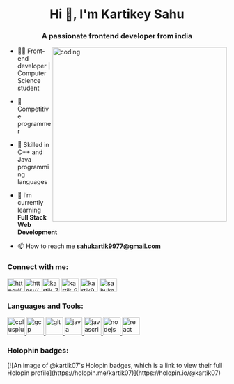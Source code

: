 <h1 align="center">Hi 👋, I'm Kartikey Sahu</h1>
<h3 align="center">A passionate frontend developer from india</h3>

<img align= "right" alt="coding" width="400" src="https://user-images.githubusercontent.com/55389276/140866485-8fb1c876-9a8f-4d6a-98dc-08c4981eaf70.gif">

- 👨‍💻 Front-end developer | Computer Science student

- 🌟 Competitive programmer

- 🎯 Skilled in C++ and Java programming languages

- 🌱 I’m currently learning **Full Stack Web Development**

- 📫 How to reach me **sahukartik9977@gmail.com**

<h3 align="left">Connect with me:</h3>
<p align="left">

<a href="https://linkedin.com/in/https://www.linkedin.com/in/kartikey-sahu-79382a247/" target="blank"><img align="center" src="https://upload.wikimedia.org/wikipedia/commons/e/e9/Linkedin_icon.svg" alt="https://www.linkedin.com/in/kartikey-sahu-79382a247/" height="30" width="40" /></a><a href="https://fb.com/https://www.facebook.com/profile.php?id=100042141000689" target="blank"><img align="center" src="https://upload.wikimedia.org/wikipedia/en/0/04/Facebook_f_logo_%282021%29.svg" alt="https://www.facebook.com/profile.php?id=100042141000689" height="30" width="40" /></a><a href="https://instagram.com/kartik_7.0_" target="blank"><img align="center" src="https://upload.wikimedia.org/wikipedia/commons/9/95/Instagram_logo_2022.svg" alt="kartik_7.0_" height="30" width="40" /></a>
<a href="https://www.codechef.com/users/kartik_9977" target="blank"><img align="center" src="https://upload.wikimedia.org/wikipedia/en/7/7b/Codechef%28new%29_logo.svg" alt="kartik_9977" height="30" width="40" /></a>
<a href="https://www.leetcode.com/kartik9977" target="blank"><img align="center" src="https://upload.wikimedia.org/wikipedia/commons/1/19/LeetCode_logo_black.png" alt="kartik9977" height="30" width="40" /></a>
<a href="https://auth.geeksforgeeks.org/user/sahukart762m" target="blank"><img align="center" src="https://upload.wikimedia.org/wikipedia/commons/4/43/GeeksforGeeks.svg" alt="sahukart762m" height="30" width="40" /></a>
</p>
<h3 align="left">Languages and Tools:</h3>
<p align="left"> <a href="https://www.w3schools.com/cpp/" target="_blank" rel="noreferrer"> <img src="https://upload.wikimedia.org/wikipedia/commons/1/18/ISO_C%2B%2B_Logo.svg" alt="cplusplus" width="40" height="40"/> </a> <a href="https://cloud.google.com" target="_blank" rel="noreferrer"> <img src="https://www.vectorlogo.zone/logos/google_cloud/google_cloud-icon.svg" alt="gcp" width="40" height="40"/> </a> <a href="https://git-scm.com/" target="_blank" rel="noreferrer"> <img src="https://www.vectorlogo.zone/logos/git-scm/git-scm-icon.svg" alt="git" width="40" height="40"/>  <a href="https://www.java.com" target="_blank" rel="noreferrer"> <img src="https://upload.wikimedia.org/wikipedia/de/e/e1/Java-Logo.svg" alt="java" width="40" height="40"/> </a> <a href="https://developer.mozilla.org/en-US/docs/Web/JavaScript" target="_blank" rel="noreferrer"> <img src="https://upload.wikimedia.org/wikipedia/commons/9/99/Unofficial_JavaScript_logo_2.svg" alt="javascript" width="40" height="40"/> </a> </a> <a href="https://nodejs.org" target="_blank" rel="noreferrer"> <img src="https://upload.wikimedia.org/wikipedia/commons/d/d9/Node.js_logo.svg" alt="nodejs" width="40" height="40"/> </a> <a href="https://reactjs.org/" target="_blank" rel="noreferrer"> <img src="https://upload.wikimedia.org/wikipedia/commons/4/47/React.svg" alt="react" width="40" height="40"/> </a> </p>
<h3 align="left">Holophin badges:</h3>
[![An image of @kartik07's Holopin badges, which is a link to view their full Holopin profile](https://holopin.me/kartik07)](https://holopin.io/@kartik07)
